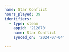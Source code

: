 ```yaml
---
name: Star Conflict
hours_played: 39
identifiers:
  - type: steam
    appid: '212070'
    name: Star Conflict
    synced_on: '2024-07-04'

---
```

